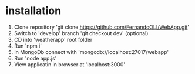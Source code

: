 # installation
1) Clone repository
   'git clone https://github.com/FernandoOLI/WebApp.git'
2) Switch to 'develop' branch
   'git checkout dev' (optional)
3) CD into 'weatherapp' root folder
4) Run 'npm i'
5) In MongoDb connect with 'mongodb://localhost:27017/webapp'
6) Run 'node app.js'
7) View applicatin in browser at 'localhost:3000'
